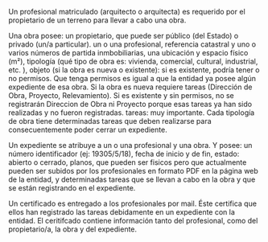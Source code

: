 Un profesional matriculado (arquitecto o arquitecta) es requerido por el propietario de un terreno para llevar a cabo una obra.

Una obra posee:
un propietario, que puede ser público (del Estado) o privado (un/a particular).
un o una profesional,
referencia catastral y uno o varios números de partida inmbobiliarias,
una ubicación y espacio físico (m²),
tipología (qué tipo de obra es: vivienda, comercial, cultural, industrial, etc. ),
objeto (si la obra es nueva o existente): si es existente, podría tener o no permisos. Que tenga permisos es igual a que la entidad ya posee algún expediente de esa obra.
Si la obra es nueva requiere tareas (Dirección de Obra, Proyecto, Relevamiento). Si es existente y sin permisos, no se registrarán Direccion de Obra ni Proyecto porque esas tareas ya han sido realizadas y no fueron registradas.
tareas: muy importante. Cada tipología de obra tiene determinadas tareas que deben realizarse para consecuentemente poder cerrar un expediente.


Un expediente se atribuye a un o una profesional y una obra. Y posee:
un número identificador (ej: 19305/5/18), 
fecha de inicio y de fin,
estado: abierto o cerrado,
planos, que pueden ser fisicos pero que actualmente pueden ser subidos por los profesionales en formato PDF en la página web de la entidad,
y determinadas tareas que se llevan a cabo en la obra y que se están registrando en el expediente.

Un certificado es entregado a los profesionales por mail. Éste certifica que ellos han  registrado las tareas debidamente en un expediente con la entidad. El ceritifcado contiene información tanto del profesional, como del propietario/a, la obra y del expediente.

